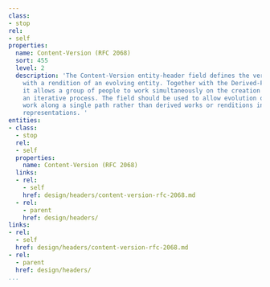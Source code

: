 ```yaml
---
class:
- stop
rel:
- self
properties:
  name: Content-Version (RFC 2068)
  sort: 455
  level: 2
  description: 'The Content-Version entity-header field defines the version tag associated
    with a rendition of an evolving entity. Together with the Derived-From field,
    it allows a group of people to work simultaneously on the creation of a work as
    an iterative process. The field should be used to allow evolution of a particular
    work along a single path rather than derived works or renditions in different
    representations. '
entities:
- class:
  - stop
  rel:
  - self
  properties:
    name: Content-Version (RFC 2068)
  links:
  - rel:
    - self
    href: design/headers/content-version-rfc-2068.md
  - rel:
    - parent
    href: design/headers/
links:
- rel:
  - self
  href: design/headers/content-version-rfc-2068.md
- rel:
  - parent
  href: design/headers/
...
```

